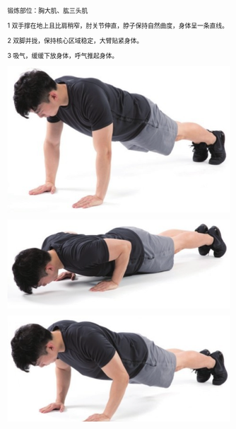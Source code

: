 锻炼部位：胸大肌、肱三头肌

1 双手撑在地上且比肩稍窄，肘关节伸直，脖子保持自然曲度，身体呈一条直线。

2 双脚并拢，保持核心区域稳定，大臂贴紧身体。

3 吸气，缓缓下放身体，呼气推起身体。

![](Pasted%20image%2020230625211406.png)

![](Pasted%20image%2020230625211420.png)

![](Pasted%20image%2020230625211432.png)
